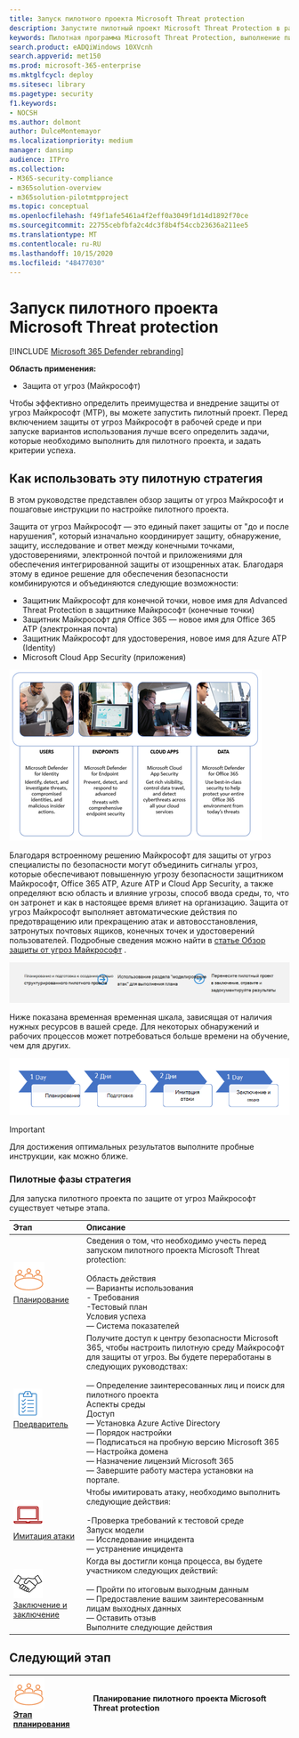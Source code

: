 ```yaml
---
title: Запуск пилотного проекта Microsoft Threat protection
description: Запустите пилотный проект Microsoft Threat Protection в рабочей среде, чтобы эффективно определить преимущества и внедрение защиты от угроз Майкрософт (MTP).
keywords: Пилотная программа Microsoft Threat Protection, выполнение пилотного проекта Microsoft Threat Protection, оценка защиты от угроз Майкрософт, пилотный проект Майкрософт по защите от угроз, кибератак безопасность, повышенная постоянная угроза, Корпоративная защита, устройства, устройства, удостоверения, пользователи, данные, приложения, инциденты, автоматическое исследование и исправление, расширенный поиск
search.product: eADQiWindows 10XVcnh
search.appverid: met150
ms.prod: microsoft-365-enterprise
ms.mktglfcycl: deploy
ms.sitesec: library
ms.pagetype: security
f1.keywords:
- NOCSH
ms.author: dolmont
author: DulceMontemayor
ms.localizationpriority: medium
manager: dansimp
audience: ITPro
ms.collection:
- M365-security-compliance
- m365solution-overview
- m365solution-pilotmtpproject
ms.topic: conceptual
ms.openlocfilehash: f49f1afe5461a4f2eff0a3049f1d14d1892f70ce
ms.sourcegitcommit: 22755cebfbfa2c4dc3f8b4f54ccb23636a211ee5
ms.translationtype: MT
ms.contentlocale: ru-RU
ms.lasthandoff: 10/15/2020
ms.locfileid: "48477030"
---
```

# <a name="run-your-pilot-microsoft-threat-protection-project"></a>Запуск пилотного проекта Microsoft Threat protection 

[!INCLUDE [Microsoft 365 Defender rebranding](../includes/microsoft-defender.md)]


**Область применения:**
- Защита от угроз (Майкрософт)

Чтобы эффективно определить преимущества и внедрение защиты от угроз Майкрософт (MTP), вы можете запустить пилотный проект. Перед включением защиты от угроз Майкрософт в рабочей среде и при запуске вариантов использования лучше всего определить задачи, которые необходимо выполнить для пилотного проекта, и задать критерии успеха. 


## <a name="how-to-use-this-pilot-playbook"></a>Как использовать эту пилотную стратегия

В этом руководстве представлен обзор защиты от угроз Майкрософт и пошаговые инструкции по настройке пилотного проекта. 

Защита от угроз Майкрософт — это единый пакет защиты от "до и после нарушения", который изначально координирует защиту, обнаружение, защиту, исследование и ответ между конечными точками, удостоверениями, электронной почтой и приложениями для обеспечения интегрированной защиты от изощренных атак. Благодаря этому в единое решение для обеспечения безопасности комбинируются и объединяются следующие возможности:
  - Защитник Майкрософт для конечной точки, новое имя для Advanced Threat Protection в защитнике Майкрософт (конечные точки)
  - Защитник Майкрософт для Office 365 — новое имя для Office 365 ATP (электронная почта) 
  - Защитник Майкрософт для удостоверения, новое имя для Azure ATP (Identity) 
  - Microsoft Cloud App Security (приложения)

![Image of_Microsoft защита от угроз для пользователей, Advanced Threat Protection в Azure, для конечных точек Microsoft Defender Advanced Threat Protection, для облачных приложений, Microsoft Cloud App Security и данных, Office 365 Advanced Threat protection  ](../../media/mtp/m365pillars.png)

Благодаря встроенному решению Майкрософт для защиты от угроз специалисты по безопасности могут объединить сигналы угроз, которые обеспечивают повышенную угрозу безопасности защитником Майкрософт, Office 365 ATP, Azure ATP и Cloud App Security, а также определяют всю область и влияние угрозы, способ ввода среды, то, что он затронет и как в настоящее время влияет на организацию. Защита от угроз Майкрософт выполняет автоматические действия по предотвращению или прекращению атак и автовосстановления, затронутых почтовых ящиков, конечных точек и удостоверений пользователей. Подробные сведения можно найти в [статье Обзор защиты от угроз Майкрософт](https://docs.microsoft.com/microsoft-365/security/mtp/microsoft-threat-protection) .

![Этапы запуска пилотного проекта по защите от угроз Майкрософт](../../media/pilotphases.png)

Ниже показана временная временная шкала, зависящая от наличия нужных ресурсов в вашей среде. Для некоторых обнаружений и рабочих процессов может потребоваться больше времени на обучение, чем для других.

![Пример временной шкалы, в которой работает пилотный проект Microsoft Threat protection](../../media/pilotimeline.png)

>[!IMPORTANT]
>Для достижения оптимальных результатов выполните пробные инструкции, как можно ближе.


### <a name="pilot-playbook-phases"></a>Пилотные фазы стратегия 

Для запуска пилотного проекта по защите от угроз Майкрософт существует четыре этапа.

|Этап | Описание | 
|:-------|:-----|
| ![Планирование](../../media/mtp/plan.png)<br>[Планирование](mtp-pilot-plan.md)| Сведения о том, что необходимо учесть перед запуском пилотного проекта Microsoft Threat protection: <br><br>Область действия <br> — Варианты использования <br>- Требования <br>-Тестовый план <br> Условия успеха <br> — Система показателей 
| ![Предваритель](../../media/mtp/prep.png) <br>[Предваритель](mtp-evaluation.md)|  Получите доступ к центру безопасности Microsoft 365, чтобы настроить пилотную среду Майкрософт для защиты от угроз. Вы будете переработаны в следующих руководствах:<br><br>— Определение заинтересованных лиц и поиск для пилотного проекта <br> Аспекты среды <br>Доступ <br>— Установка Azure Active Directory <br> — Порядок настройки <br> — Подписаться на пробную версию Microsoft 365 <br> — Настройка домена <br>— Назначение лицензий Microsoft 365 <br> — Завершите работу мастера установки на портале.|
| ![Имитация атаки](../../media/mtp/run-sim.png) <br>[Имитация атаки](mtp-pilot-simulate.md) | Чтобы имитировать атаку, необходимо выполнить следующие действия:<br><br>-Проверка требований к тестовой среде <br>Запуск модели <br>— Исследование инцидента <br>— устранение инцидента 
| ![Заключение и заключение](../../media/mtp/close.png) <br>[Заключение и заключение](mtp-pilot-close.md) | Когда вы достигли конца процесса, вы будете участником следующих действий:<br><br>— Пройти по итоговым выходным данным<br>— Предоставление вашим заинтересованным лицам выходных данных <br>— Оставить отзыв <br>Выполните следующие действия 

## <a name="next-step"></a>Следующий этап
|![Этап планирования](../../media/mtp/plan.png) <br>[Этап планирования](mtp-pilot-plan.md) | Планирование пилотного проекта Microsoft Threat protection 
|:-------|:-----|
